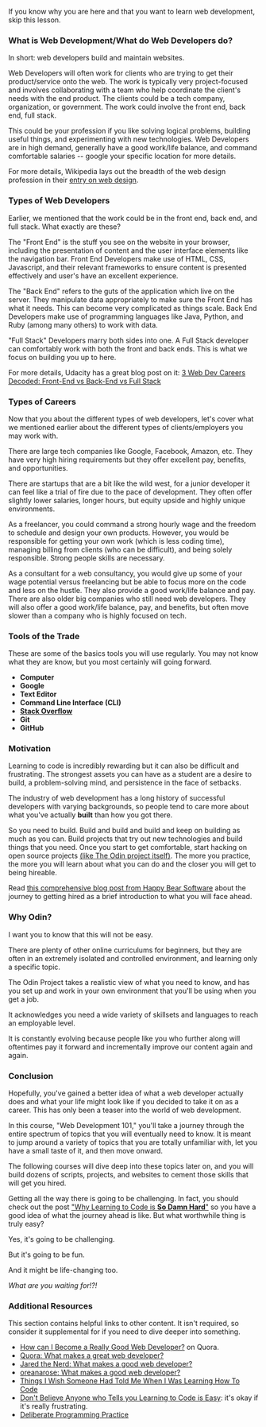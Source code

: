 If you know why you are here and that you want to learn web development, skip this lesson.

### What is Web Development/What do Web Developers do?

In short: web developers build and maintain websites.

Web Developers will often work for clients who are trying to get their product/service onto the web.
The work is typically very project-focused and involves collaborating with a team who help coordinate the client's needs with the end product.
The clients could be a tech company, organization, or government.
The work could involve the front end, back end, full stack.

This could be your profession if you like solving logical problems, building useful things, and experimenting with new technologies.
Web Developers are in high demand, generally have a good work/life balance, and command comfortable salaries -- google your specific location for more details. 

For more details, Wikipedia lays out the breadth of the web design profession in their [entry on web design](https://en.wikipedia.org/wiki/Web_design).

### Types of Web Developers

Earlier, we mentioned that the work could be in the front end, back end, and full stack. What exactly are these?

The "Front End" is the stuff you see on the website in your browser, including the presentation of content and the user interface elements like the navigation bar.
Front End Developers make use of HTML, CSS, Javascript, and their relevant frameworks to ensure content is presented effectively and user's have an excellent experience.

The "Back End" refers to the guts of the application which live on the server. They manipulate data appropriately to make sure the Front End has what it needs. This can become very complicated as things scale.
Back End Developers make use of programming languages like Java, Python, and Ruby (among many others) to work with data.

"Full Stack" Developers marry both sides into one. A Full Stack developer can comfortably work with both the front and back ends. This is what we focus on building you up to here.

For more details, Udacity has a great blog post on it: [3 Web Dev Careers Decoded: Front-End vs Back-End vs Full Stack](http://blog.udacity.com/2014/12/front-end-vs-back-end-vs-full-stack-web-developers.html)

### Types of Careers

Now that you about the different types of web developers, let's cover what we mentioned earlier about the different types of clients/employers you may work with.

There are large tech companies like Google, Facebook, Amazon, etc. They have very high hiring requirements but they offer excellent pay, benefits, and opportunities.

There are startups that are a bit like the wild west, for a junior developer it can feel like a trial of fire due to the pace of development. They often offer slightly lower salaries, longer hours, but equity upside and highly unique environments.

As a freelancer, you could command a strong hourly wage and the freedom to schedule and design your own products. However, you would be responsible for getting your own work (which is less coding time), managing billing from clients (who can be difficult), and being solely responsible. Strong people skills are necessary.

As a consultant for a web consultancy, you would give up some of your wage potential versus freelancing but be able to focus more on the code and less on the hustle. They also provide a good work/life balance and pay.
There are also older big companies who still need web developers. They will also offer a good work/life balance, pay, and benefits, but often move slower than a company who is highly focused on tech.

### Tools of the Trade

These are some of the basics tools you will use regularly. You may not know what they are know, but you most certainly will going forward.

* **Computer**
* **Google**
* **Text Editor**
* **Command Line Interface (CLI)**
* **[Stack Overflow](http://stackoverflow.com/)**
* **Git**
* **GitHub**

### Motivation

Learning to code is incredibly rewarding but it can also be difficult and frustrating.
The strongest assets you can have as a student are a desire to build, a problem-solving mind, and persistence in the face of setbacks.

The industry of web development has a long history of successful developers with varying backgrounds, so people tend to care more about what you've actually **built** than how you got there.

So you need to build. Build and build and build and keep on building as much as you can. Build projects that try out new technologies and build things that you need.
Once you start to get comfortable, start hacking on open source projects [(like The Odin project itself)](/contributing). The more you practice, the more you will learn about what you can do and the closer you will get to being hireable.

Read [this comprehensive blog post from Happy Bear Software](https://www.happybearsoftware.com/how-to-get-a-programmer-job) about the journey to getting hired as a brief introduction to what you will face ahead.

### Why Odin?

I want you to know that this will not be easy.

There are plenty of other online curriculums for beginners, but they are often in an extremely isolated and controlled environment, and learning only a specific topic.

The Odin Project takes a realistic view of what you need to know, and has you set up and work in your own environment that you'll be using when you get a job.

It acknowledges you need a wide variety of skillsets and languages to reach an employable level.

It is constantly evolving because people like you who further along will oftentimes pay it forward and incrementally improve our content again and again.

### Conclusion

Hopefully, you've gained a better idea of what a web developer actually does and what your life might look like if you decided to take it on as a career. This has only been a teaser into the world of web development.

In this course, "Web Development 101," you'll take a journey through the entire spectrum of topics that you will eventually need to know. It is meant to jump around a variety of topics that you are totally unfamiliar with, let you have a small taste of it, and then move onward. 

The following courses will dive deep into these topics later on, and you will build dozens of scripts, projects, and websites to cement those skills that will get you hired.

Getting all the way there is going to be challenging. In fact, you should check out the post ["Why Learning to Code is **So Damn Hard**"](http://www.vikingcodeschool.com/posts/why-learning-to-code-is-so-damn-hard) so you have a good idea of what the journey ahead is like.  But what worthwhile thing is truly easy?

Yes, it's going to be challenging.

But it's going to be fun.

And it might be life-changing too.

*What are you waiting for!?!*

### Additional Resources
This section contains helpful links to other content. It isn't required, so consider it supplemental for if you need to dive deeper into something.

* [How can I Become a Really Good Web Developer?](http://www.quora.com/Computer-Programming/How-can-I-become-a-really-good-Web-Developer-starting-from-now-at-age-20-before-age-25) on Quora.
* [Quora: What makes a great web developer?](http://www.quora.com/What-makes-a-great-web-developer)
* [Jared the Nerd: What makes a good web developer?](http://jaredthenerd.com/2013/05/What-Makes-A-Good-Developer/)
* [oreanarose: What makes a good web developer?](http://oreanarose.com/2010/12/what-makes-a-good-web-developer/)
* [Things I Wish Someone Had Told Me When I Was Learning How To Code](https://medium.com/learning-to-code/565fc9dcb329)
* [Don't Believe Anyone who Tells you Learning to Code is Easy](http://techcrunch.com/2014/05/24/dont-believe-anyone-who-tells-you-learning-to-code-is-easy/): it's okay if it's really frustrating.
* [Deliberate Programming Practice](https://codequizzes.wordpress.com/2013/04/28/deliberate-programming-practice/)